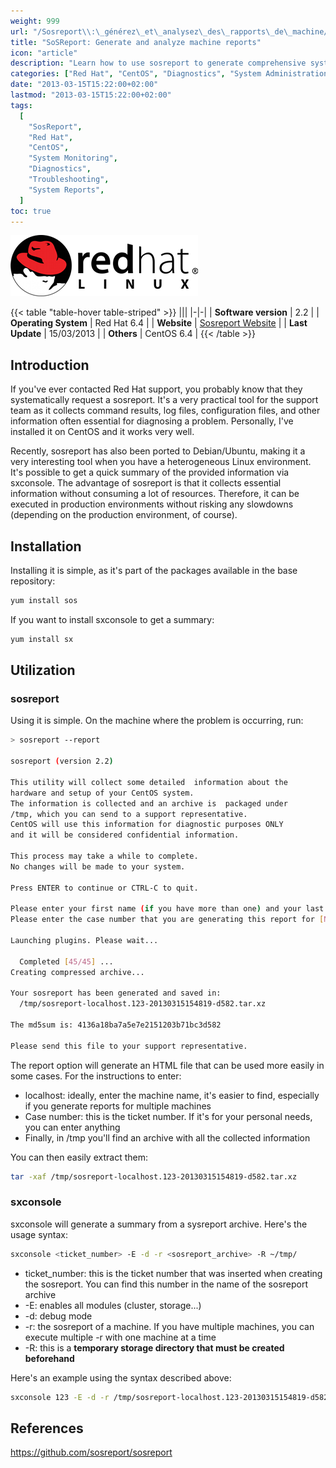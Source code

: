 ```yaml
---
weight: 999
url: "/Sosreport\\:\_générez\_et\_analysez\_des\_rapports\_de\_machine/"
title: "SoSReport: Generate and analyze machine reports"
icon: "article"
description: "Learn how to use sosreport to generate comprehensive system reports and analyze them with sxconsole."
categories: ["Red Hat", "CentOS", "Diagnostics", "System Administration"]
date: "2013-03-15T15:22:00+02:00"
lastmod: "2013-03-15T15:22:00+02:00"
tags:
  [
    "SosReport",
    "Red Hat",
    "CentOS",
    "System Monitoring",
    "Diagnostics",
    "Troubleshooting",
    "System Reports",
  ]
toc: true
---
```


![SOS Report](/images/red_hat_logo.png)

{{< table "table-hover table-striped" >}}
|||
|-|-|
| **Software version** | 2.2 |
| **Operating System** | Red Hat 6.4 |
| **Website** | [Sosreport Website](https://github.com/sosreport/sosreport) |
| **Last Update** | 15/03/2013 |
| **Others** | CentOS 6.4 |
{{< /table >}}

## Introduction

If you've ever contacted Red Hat support, you probably know that they systematically request a sosreport. It's a very practical tool for the support team as it collects command results, log files, configuration files, and other information often essential for diagnosing a problem. Personally, I've installed it on CentOS and it works very well.

Recently, sosreport has also been ported to Debian/Ubuntu, making it a very interesting tool when you have a heterogeneous Linux environment. It's possible to get a quick summary of the provided information via sxconsole. The advantage of sosreport is that it collects essential information without consuming a lot of resources. Therefore, it can be executed in production environments without risking any slowdowns (depending on the production environment, of course).

## Installation

Installing it is simple, as it's part of the packages available in the base repository:

```bash
yum install sos
```

If you want to install sxconsole to get a summary:

```bash
yum install sx
```

## Utilization

### sosreport

Using it is simple. On the machine where the problem is occurring, run:

```bash {linenos=table,hl_lines=[17,18,26]}
> sosreport --report

sosreport (version 2.2)

This utility will collect some detailed  information about the
hardware and setup of your CentOS system.
The information is collected and an archive is  packaged under
/tmp, which you can send to a support representative.
CentOS will use this information for diagnostic purposes ONLY
and it will be considered confidential information.

This process may take a while to complete.
No changes will be made to your system.

Press ENTER to continue or CTRL-C to quit.

Please enter your first name (if you have more than one) and your last name [localhost]:
Please enter the case number that you are generating this report for [None]: 123

Launching plugins. Please wait...

  Completed [45/45] ...
Creating compressed archive...

Your sosreport has been generated and saved in:
  /tmp/sosreport-localhost.123-20130315154819-d582.tar.xz

The md5sum is: 4136a18ba7a5e7e2151203b71bc3d582

Please send this file to your support representative.
```

The report option will generate an HTML file that can be used more easily in some cases. For the instructions to enter:

- localhost: ideally, enter the machine name, it's easier to find, especially if you generate reports for multiple machines
- Case number: this is the ticket number. If it's for your personal needs, you can enter anything
- Finally, in /tmp you'll find an archive with all the collected information

You can then easily extract them:

```bash
tar -xaf /tmp/sosreport-localhost.123-20130315154819-d582.tar.xz
```

### sxconsole

sxconsole will generate a summary from a sysreport archive. Here's the usage syntax:

```bash
sxconsole <ticket_number> -E -d -r <sosreport_archive> -R ~/tmp/
```

- ticket_number: this is the ticket number that was inserted when creating the sosreport. You can find this number in the name of the sosreport archive
- -E: enables all modules (cluster, storage...)
- -d: debug mode
- -r: the sosreport of a machine. If you have multiple machines, you can execute multiple -r with one machine at a time
- -R: this is a **temporary storage directory that must be created beforehand**

Here's an example using the syntax described above:

```bash
sxconsole 123 -E -d -r /tmp/sosreport-localhost.123-20130315154819-d582.tar.xz -R ~/tmp/
```

## References

https://github.com/sosreport/sosreport
